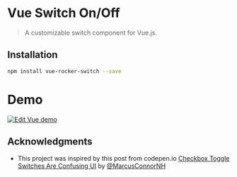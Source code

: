 # Vue Switch On/Off

> A customizable switch component for Vue.js.

## Installation

```sh
npm install vue-rocker-switch --save
```

# Demo

[![Edit Vue demo](https://codesandbox.io/static/img/play-codesandbox.svg)](https://codesandbox.io/s/qvw4o1k24)

## Acknowledgments

- This project was inspired by this post from codepen.io [Checkbox Toggle Switches Are Confusing UI](https://codepen.io/marcusconnor/post/checkbox-toggle-switches-are-confusing-ui) by [@MarcusConnorNH](https://twitter.com/MarcusConnorNH)
